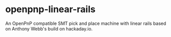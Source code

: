 # openpnp-linear-rails
An OpenPnP compatible SMT pick and place machine with linear rails based on Anthony Webb's build on hackaday.io.
